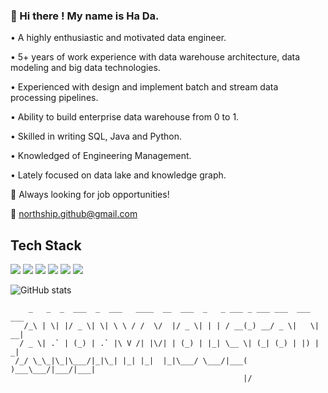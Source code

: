 ### 👋 Hi there ! My name is Ha Da.

• A highly enthusiastic and motivated data engineer. 

• 5+ years of work experience with data warehouse architecture, data modeling and big data technologies. 

• Experienced with design and implement batch and stream data processing pipelines. 

• Ability to build enterprise data warehouse from 0 to 1. 

• Skilled in writing SQL, Java and Python. 

• Knowledged of Engineering Management. 

• Lately focused on data lake and knowledge graph.

🔭 Always looking for job opportunities! 

📮 northship.github@gmail.com

## Tech Stack
![](https://img.shields.io/badge/language-Java-blue?logo=Java&logoColor=white)
![](https://img.shields.io/badge/language-Python-blue?logo=Python&logoColor=white)
![](https://img.shields.io/badge/language-SQL-blue?logo=MySQL&logoColor=white)
![](https://img.shields.io/badge/database-Neo4j-blue?logo=Neo4j&logoColor=white)
![](https://img.shields.io/badge/database-Hive-blue?logo=ApacheHive&logoColor=white)
![](https://img.shields.io/badge/framework-Flink-blue?logo=ApacheFlink&logoColor=white)


![GitHub stats](https://github-readme-stats.vercel.app/api?username=NorthShip)

```
    _   _  _  ___  _  ___   ____  __  ___  _   _ ___ _ ___ ___  ___  ___ 
   /_\ | \| |/ _ \| \| \ \ / /  \/  |/ _ \| | | / __(_) __/ _ \|   \| __|
  / _ \| .` | (_) | .` |\ V /| |\/| | (_) | |_| \__ \| (_| (_) | |) | _| 
 /_/ \_\_|\_|\___/|_|\_| |_| |_|  |_|\___/ \___/|___( )___\___/|___/|___|
                                                    |/
```

